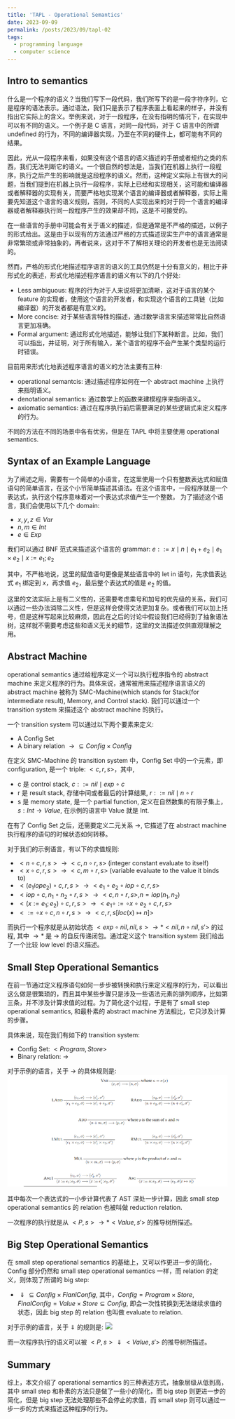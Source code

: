 ```yaml
---
title: 'TAPL - Operational Semantics'
date: 2023-09-09
permalink: /posts/2023/09/tapl-02
tags:
  - programming language
  - computer science
---
```


## Intro to semantics
什么是一个程序的语义？当我们写下一段代码，我们所写下的是一段字符序列，它是程序的语法表示。通过语法，我们只是表示了程序表面上看起来的样子，并没有指出它实际上的含义。举例来说，对于一段程序，在没有指明的情况下，在实现中可以有不同的语义。一个例子是 C 语言，对同一段代码，对于 C 语言中的所谓 undefined 的行为，不同的编译器实现，乃至在不同的硬件上，都可能有不同的结果。

因此，光从一段程序来看，如果没有这个语言的语义描述的手册或者规约之类的东西，我们无法判断它的语义。一个很自然的想法是，当我们在机器上执行一段程序，执行之后产生的影响就是这段程序的语义。然而，这种定义实际上有很大的问题，当我们提到在机器上执行一段程序，实际上已经和实现相关，这可能和编译器或者解释器的实现有关，而要严格地实现某个语言的编译器或者解释器，实际上需要先知道这个语言的语义规则，否则，不同的人实现出来的对于同一个语言的编译器或者解释器执行同一段程序产生的效果却不同，这是不可接受的。

在一些语言的手册中可能会有关于语义的描述，但是通常是不严格的描述，以例子的形式给出。这是由于以现有的方法通过严格的方式描述现实生产中的语言通常是非常繁琐或非常抽象的，再者说来，这对于不了解相关理论的开发者也是无法阅读的。

然而，严格的形式化地描述程序语言的语义的工具仍然是十分有意义的，相比于非形式化的表述，形式化地描述程序语言的语义有以下的几个好处:
- Less ambiguous: 程序的行为对于人来说将更加清晰，这对于语言的某个 feature 的实现者，使用这个语言的开发者，和实现这个语言的工具链（比如编译器）的开发者都是有意义的。
- More concise: 对于某些语言特性的描述，通过数学语言来描述常常比自然语言更加准确。
- Formal argument: 通过形式化地描述，能够让我们下某种断言。比如，我们可以指出，并证明，对于所有输入，某个语言的程序不会产生某个类型的运行时错误。

目前用来形式化地表述程序语言的语义的方法主要有三种: 
- operational semantcis: 通过描述程序如何在一个 abstract machine 上执行来指明语义。
- denotational semantics: 通过数学上的函数来建模程序来指明语义。
- axiomatic semantics: 通过在程序执行前后需要满足的某些逻辑式来定义程序的行为。

不同的方法在不同的场景中各有优劣，但是在 TAPL 中将主要使用 operational semantics.

## Syntax of an Example Language
为了阐述之用，需要有一个简单的小语言，在这里使用一个只有整数表达式和赋值语句的简单语言，在这个小节简单描述其语法。在这个语言中，一段程序就是一个表达式，执行这个程序意味着对一个表达式求值产生一个整数。
为了描述这个语言，我们会使用以下几个 domain:
- $x, y, z \in Var$
- $n, m \in Int$
- $e \in Exp$

我们可以通过 BNF 范式来描述这个语言的 grammar: $e::= x \mid n \mid e_1 + e_2 \mid e_1 \times e_2 \mid x := e_1;e_2$

其中，不严格地说，这里的赋值语句更像是某些语言中的 let in 语句，先求值表达式 $e_1$ 绑定到 $x$，再求值 $e_2$，最后整个表达式的值是 $e_2$ 的值。

这里的文法实际上是有二义性的，还需要考虑乘号和加号的优先级的关系，我们可以通过一些办法消除二义性，但是这样会使得文法更加复杂。或者我们可以加上括号，但是这样写起来比较麻烦，因此在之后的讨论中假设我们已经得到了抽象语法树，这样就不需要考虑这些和语义无关的细节，这里的文法描述仅供直观理解之用。

## Abstract Machine
operational semantics 通过给程序定义一个可以执行程序指令的 abstract machine 来定义程序的行为。具体来说，通常被用来描述程序语言语义的 abstract machine 被称为 SMC-Machine(which stands for Stack(for intermediate result), Memory, and Control stack). 我们可以通过一个 transition system 来描述这个 abstract machine 的执行。

一个 transition system 可以通过以下两个要素来定义:
- A Config Set
- A binary relation $\to \subseteq Config \times Config$

在定义 SMC-Machine 的 transition system 中，Config Set 中的一个元素，即 configuration, 是一个 triple: $<c, r, s>$，其中,
- c 是 control stack, $c::= nil \mid exp \circ c$
- r 是 result stack, 存储中间或者最后的计算结果, $r::= nil \mid n \circ r$
- s 是 memory state, 是一个 partial function, 定义在自然数集的有限子集上，$s: Int \to Value$, 在示例的语言中 Value 就是 Int.

在有了 Config Set 之后，还需要定义二元关系 $\to$, 它描述了在 abstract machine 执行程序的语句的时候状态如何转移。

对于我们的示例语言，有以下的求值规则:
- $<n\circ c, r, s> \to <c, n\circ r, s>$ (integer constant evaluate to itself)
- $<x\circ c, r, s> \to <c, m\circ r, s>$ (variable evaluate to the value it binds to)
- $<(e_1 iop e_2) \circ c, r, s> \to <e_1\circ e_2 \circ iop\circ c, r, s>$
- $<iop \circ c, n_1\circ n_2 \circ r, s> \to <c, n\circ r, s>, n = iop(n_1, n_2)$
- $<(x:=e_1;e_2)\circ c, r, s>\to <e_1\circ := \circ x \circ e_2 \circ c, r, s>$
- $<:=\circ x\circ c, n\circ r, s>\to <c, r, s[loc(x)\mapsto n]>$

而执行一个程序就是从初始状态 $<exp\circ nil, nil, s> \to * <nil, n\circ nil, s'>$ 的过程, 其中 $\to *$ 是 $\to$ 的自反传递闭包。通过定义这个 transition system 我们给出了一个比较 low level 的语义描述。

## Small Step Operational Semantics
在前一节通过定义程序语句如何一步步被转换和执行来定义程序的行为，可以看出这么做是很繁琐的，而且其中某些步骤只是涉及一些语法元素的排列顺序，比如第三条，并不涉及计算求值的过程。为了简化这个过程，于是有了 small step operational semantics, 和最朴素的 abstract machine 方法相比，它只涉及计算的步骤。

具体来说，现在我们有如下的 transition system:
- Config Set: $<Program, Store>$
- Binary relation: $\to$

对于示例的语言，关于 $\to$ 的具体规则是:
![](https://github.com/tiebreaker4869/images/blob/main/post/tapl021.png?raw=true)

其中每次一个表达式的一小步计算代表了 AST 深处一步计算，因此 small step operational semantics 的 relation 也被叫做 reduction relation.

一次程序的执行就是从 $<P, s> \to * <Value, s'>$ 的推导树所描述。

## Big Step Operational Semantics
在 small step operational semantics 的基础上，又可以作更进一步的简化，Config 部分仍然和 small step operational semantics 一样，而 relation 的定义，则体现了所谓的 big step:
- $\Downarrow \subseteq Config \times FianlConfig$, 其中，$Config = Program\times Store, FinalConfig=Value\times Store \subseteq Config$, 即会一次性转换到无法继续求值的状态，因此 big step 的 relation 也叫做 evaluate to relation.

对于示例的语言，关于 $\Downarrow$ 的规则是:
![](https://github.com/tiebreaker4869/images/blob/main/post/tapl023.png?raw=true)

而一次程序执行的语义可以被 $<P, s> \Downarrow <Value, s'>$ 的推导树所描述。

## Summary
综上，本文介绍了 operational semantics 的三种表述方式，抽象层级从低到高，其中 small step 和朴素的方法只是做了一些小的简化，而 big step 则更进一步的简化，但是 big step 无法处理那些不会停止的求值，而 small step 则可以通过一步一步的方式来描述这种程序的行为。